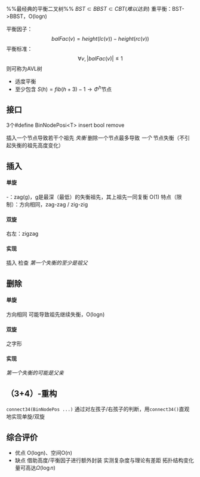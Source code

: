 %%最经典的平衡二叉树%%
$BST \subset BBST \subset CBT(难以达到)$
重平衡：BST->BBST，O(logn)

平衡因子：$$balFac(v)=height(lc(v))-height(rc(v))$$
平衡标准：$$\forall v,|balFac(v)|\leq1$$
则可称为AVL树

- 适度平衡
- 至少包含 $S(h)=fib(h+3)-1\to\Phi^h$节点

## 接口
3个#define
BinNodePosi\<T\> insert
bool remove

插入一个节点导致若干个祖先 *失衡*
删除一个节点最多导致 *一个* 节点失衡（不引起失衡的祖先高度变化）

## 插入
#### 单旋
-：zag(g)，g是最深（最低）的失衡祖先，其上祖先一同复衡
O(1)
特点（限制）：方向相同，zag-zag / zig-zig
#### 双旋
右左：zigzag
#### 实现
插入
检查
*第一个失衡的至少是祖父*

## 删除
#### 单旋
方向相同
可能导致祖先继续失衡，O(logn)
#### 双旋
之字形
#### 实现
*第一个失衡的可能是父亲*
## （3+4）-重构
`connect34(BinNodePos ...)`
通过对左孩子/右孩子的判断，用`connect34()`直观地实现单旋/双旋

## 综合评价
- 优点
O(logn)、空间O(n)
- 缺点
借助高度/平衡因子进行额外封装
实测复杂度与理论有差距
拓扑结构变化量可高达$\Omega(\log n)$
